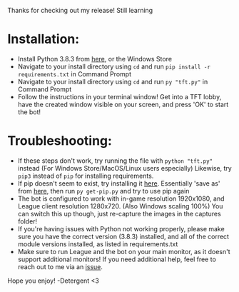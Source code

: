 Thanks for checking out my release!
Still learning

# Installation:

* Install Python 3.8.3 from [here](https://www.python.org/downloads/), or the Windows Store
* Navigate to your install directory using `cd` and run `pip install -r requirements.txt` in Command Prompt
* Navigate to your install directory using `cd` and run `py "tft.py"` in Command Prompt
* Follow the instructions in your terminal window! Get into a TFT lobby, have the created window visible on your screen, and press 'OK' to start the bot!

# Troubleshooting:

* If these steps don't work, try running the file with `python "tft.py"` instead (For Windows Store/MacOS/Linux users especially) Likewise, try `pip3` instead of `pip` for installing requirements.
* If pip doesn't seem to exist, try installing it [here](https://pip.pypa.io/en/stable/installing/). Essentially 'save as' from [here](https://bootstrap.pypa.io/get-pip.py), then run `py get-pip.py` and try to use pip again
* The bot is configured to work with in-game resolution 1920x1080, and League client resolution 1280x720. (Also Windows scaling 100%) You can switch this up though, just re-capture the images in the captures folder!
* If you're having issues with Python not working properly, please make sure you have the correct version (3.8.3) installed, and all of the correct module versions installed, as listed in requirements.txt
* Make sure to run League and the bot on your main monitor, as it doesn't support additional monitors!
If you need additional help, feel free to reach out to me via an [issue](https://github.com/Detergent13/tft-bot/issues).

Hope you enjoy!
-Detergent <3
